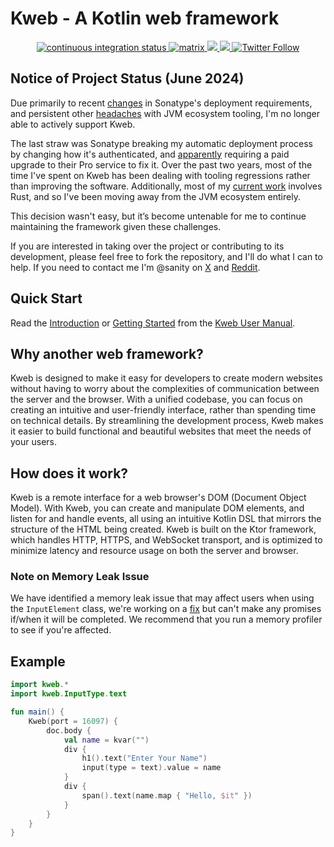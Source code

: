 # Kweb - A Kotlin web framework

<div align="center">
  <a href="https://github.com/kwebio/kweb-core/actions/workflows/build.yml">
    <img src="https://img.shields.io/github/actions/workflow/status/kwebio/kweb-core/build.yml?branch=master&label=tests&style=flat-square&logo=github%20actions" alt="continuous integration status" >
  </a>
  <a href="https://matrix.to/#/#kweb:matrix.org">
    <img src="https://img.shields.io/badge/chat-matrix-blue?style=flat-square&logo=matrix&color=0B9CD6" alt="matrix" >
  </a>
  <a href="https://docs.kweb.io/book/gettingstarted.html">
    <img src="https://img.shields.io/maven-central/v/io.kweb/kweb-core?style=flat-square&logo=maven&label=kweb-core&color=374991" >
  <a href="https://github.com/kwebio/kweb-core/blob/master/LICENSE">
    <img src="https://img.shields.io/github/license/kwebio/kweb-core?style=flat-square&logo=gnu&color=3DA751" >
  </a>
  <a href="https://twitter.com/kwebio">
    <img alt="Twitter Follow" src="https://img.shields.io/twitter/follow/kwebio?logo=twitter&color=1DA1F2&style=flat-square&label=%40kwebio" >
  </a>
</div>

## Notice of Project Status (June 2024)

Due primarily to recent [changes](https://www.reddit.com/r/java/comments/1dkgh85/psa_maven_central_publishing_requires_token_now/) in Sonatype's deployment requirements, and persistent other [headaches](https://www.reddit.com/r/Kotlin/comments/y042g1/rant_gradle_is_an_embarrassment_to_the_javakotlin/) with JVM ecosystem tooling, I'm no longer able to actively support Kweb. 

The last straw was Sonatype breaking my automatic deployment process by changing how it's authenticated, and [apparently](https://help.sonatype.com/en/user-tokens.html) requiring a paid upgrade to their Pro service to fix it. Over the past two years, most of the time I've spent on Kweb has been dealing with tooling regressions rather than improving the software. Additionally, most of my [current work](https://freenet.org/) involves Rust, and so I've been moving away from the JVM ecosystem entirely. 

This decision wasn't easy, but it’s become untenable for me to continue maintaining the framework given these challenges.

If you are interested in taking over the project or contributing to its development, please feel free to fork the repository, and I'll do what I can to help. If you need to contact me I'm @sanity on [X](https://x.com/sanity) and [Reddit](https://reddit.com/u/sanity).

## Quick Start

Read the [Introduction](https://docs.kweb.io/book/intro.html) or 
[Getting Started](https://docs.kweb.io/book/gettingstarted.html) from 
the [Kweb User Manual](https://docs.kweb.io/book/).

## Why another web framework?

Kweb is designed to make it easy for developers to create modern websites without having to worry about the complexities of communication between the server and the browser. With a unified codebase, you can focus on creating an intuitive and user-friendly interface, rather than spending time on technical details. By streamlining the development process, Kweb makes it easier to build functional and beautiful websites that meet the needs of your users.

## How does it work?

Kweb is a remote interface for a web browser's DOM (Document Object Model). With Kweb, you can create and manipulate DOM elements, and listen for and handle events, all using an intuitive Kotlin DSL that mirrors the structure of the HTML being created. Kweb is built on the Ktor framework, which handles HTTP, HTTPS, and WebSocket transport, and is optimized to minimize latency and resource usage on both the server and browser.

### Note on Memory Leak Issue

We have identified a memory leak issue that may affect users when using the `InputElement` class, we're working on a [fix](https://github.com/kwebio/kweb-core/pull/611) but can't make any promises if/when it will be completed. We recommend that you run a memory profiler to see if you're affected.

## Example
  
```kotlin
import kweb.*
import kweb.InputType.text

fun main() {
    Kweb(port = 16097) {
        doc.body {
            val name = kvar("")
            div {
                h1().text("Enter Your Name")
                input(type = text).value = name
            }
            div {
                span().text(name.map { "Hello, $it" })
            }
        }
    }
}
